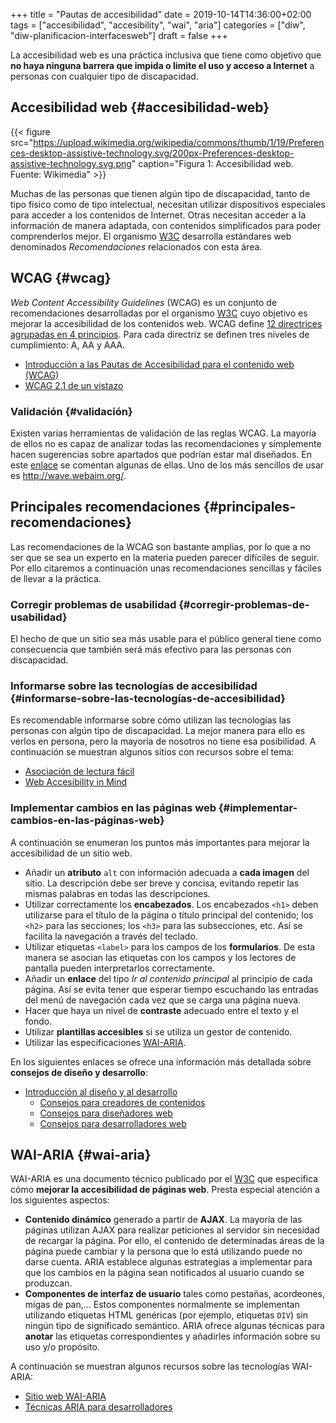 +++
title = "Pautas de accesibilidad"
date = 2019-10-14T14:36:00+02:00
tags = ["accesibilidad", "accesibility", "wai", "aria"]
categories = ["diw", "diw-planificacion-interfacesweb"]
draft = false
+++

La accesibilidad web es una práctica inclusiva que tiene como objetivo que **no haya ninguna barrera que impida o limite el uso y acceso a Internet** a personas con cualquier tipo de discapacidad.

<!--more-->


## Accesibilidad web {#accesibilidad-web}

{{< figure src="https://upload.wikimedia.org/wikipedia/commons/thumb/1/19/Preferences-desktop-assistive-technology.svg/200px-Preferences-desktop-assistive-technology.svg.png" caption="Figura 1: Accesibilidad web. Fuente: Wikimedia" >}}

Muchas de las personas que tienen algún tipo de discapacidad, tanto de tipo físico como de tipo intelectual, necesitan utilizar dispositivos especiales para acceder a los contenidos de Internet. Otras necesitan acceder a la información de manera adaptada, con contenidos simplificados para poder comprenderlos mejor. El organismo [W3C](https://www.w3.org/WAI/design-develop/es) desarrolla estándares web denominados _Recomendaciones_ relacionados con esta área.


## WCAG {#wcag}

_Web Content Accessibility Guidelines_ (WCAG) es un conjunto de recomendaciones desarrolladas por el organismo [W3C](https://www.w3.org/WAI/design-develop/es) cuyo objetivo es mejorar la accesibilidad de los contenidos web. WCAG define [12 directrices agrupadas en 4 principios](https://es.wikipedia.org/wiki/Web%5FContent%5FAccessibility%5FGuidelines#Principios). Para cada directriz se definen tres niveles de cumplimiento: A, AA y AAA.

-   [Introducción a las Pautas de Accesibilidad para el contenido web (WCAG)](https://www.w3.org/WAI/standards-guidelines/wcag/es)
-   [WCAG 2.1 de un vistazo](https://www.w3.org/WAI/standards-guidelines/wcag/glance/es)


### Validación {#validación}

Existen varias herramientas de validación de las reglas WCAG. La mayoría de ellos no es capaz de analizar todas las recomendaciones y simplemente hacen sugerencias sobre apartados que podrían estar mal diseñados. En este [enlace](https://www.usableyaccesible.com/recurso%5Fmisvalidadores.php) se comentan algunas de ellas. Uno de los más sencillos de usar es <http://wave.webaim.org/>.


## Principales recomendaciones {#principales-recomendaciones}

Las recomendaciones de la WCAG son bastante amplias, por lo que a no ser que se sea un experto en la materia pueden parecer difíciles de seguir. Por ello citaremos a continuación unas recomendaciones sencillas y fáciles de llevar a la práctica.


### Corregir problemas de usabilidad {#corregir-problemas-de-usabilidad}

El hecho de que un sitio sea más usable para el público general tiene como consecuencia que también será más efectivo para las personas con discapacidad.


### Informarse sobre las tecnologías de accesibilidad {#informarse-sobre-las-tecnologías-de-accesibilidad}

Es recomendable informarse sobre cómo utilizan las tecnologías las personas con algún tipo de discapacidad. La mejor manera para ello es verlos en persona, pero la mayoría de nosotros no tiene esa posibilidad. A continuación se muestran algunos sitios con recursos sobre el tema:

-   [Asociación de lectura fácil](http://www.lecturafacil.net/content-management-es/)
-   [Web Accesibility in Mind](http://webaim.org/intro/)


### Implementar cambios en las páginas web {#implementar-cambios-en-las-páginas-web}

A continuación se enumeran los puntos más importantes para mejorar la accesibilidad de un sitio web.

-   Añadir un **atributo** `alt` con información adecuada a **cada imagen** del sitio. La descripción debe ser breve y concisa, evitando repetir las mismas palabras en todas las descripciones.
-   Utilizar correctamente los **encabezados**. Los encabezados `<h1>` deben utilizarse para el título de la página o título principal del contenido; los `<h2>` para las secciones; los `<h3>` para las subsecciones, etc. Así se facilita la navegación a través del teclado.
-   Utilizar etiquetas `<label>` para los campos de los **formularios**. De esta manera se asocian las etiquetas con los campos y los lectores de pantalla pueden interpretarlos correctamente.
-   Añadir un **enlace** del tipo _Ir al contenido principal_ al principio de cada página. Así se evita tener que esperar tiempo escuchando las entradas del menú de navegación cada vez que se carga una página nueva.
-   Hacer que haya un nivel de **contraste** adecuado entre el texto y el fondo.
-   Utilizar **plantillas accesibles** si se utiliza un gestor de contenido.
-   Utilizar las especificaciones [WAI-ARIA](https://www.w3.org/WAI/standards-guidelines/aria/).

En los siguientes enlaces se ofrece una información más detallada sobre **consejos de diseño y desarrollo**:

-   [Introducción al diseño y al desarrollo](https://www.w3.org/WAI/design-develop/es)
    -   [Consejos para creadores de contenidos](https://www.w3.org/WAI/tips/writing/)
    -   [Consejos para diseñadores web](https://www.w3.org/WAI/tips/designing/)
    -   [Consejos para desarrolladores web](https://www.w3.org/WAI/tips/developing/)


## WAI-ARIA {#wai-aria}

WAI-ARIA es una documento técnico publicado por el [W3C](https://www.w3.org/WAI/design-develop/es) que especifica cómo **mejorar la accesibilidad de páginas web**. Presta especial atención a los siguientes aspectos:

-   **Contenido dinámico** generado a partir de **AJAX**. La mayoría de las páginas utilizan AJAX para realizar peticiones al servidor sin necesidad de recargar la página. Por ello, el contenido de determinadas áreas de la página puede cambiar y la persona que lo está utilizando puede no darse cuenta. ARIA establece algunas estrategias a implementar para que los cambios en la página sean notificados al usuario cuando se produzcan.
-   **Componentes de interfaz de usuario** tales como pestañas, acordeones, migas de pan,... Estos componentes normalmente se implementan utilizando etiquetas HTML genéricas (por ejemplo, etiquetas `DIV`) sin ningún tipo de significado semántico. ARIA ofrece algunas técnicas para **anotar** las etiquetas correspondientes y añadirles información sobre su uso y/o propósito.

A continuación se muestran algunos recursos sobre las tecnologías WAI-ARIA:

-   [Sitio web WAI-ARIA](https://www.w3.org/WAI/standards-guidelines/aria/)
-   [Técnicas ARIA para desarrolladores](https://www.w3.org/TR/wai-aria-practices/)
